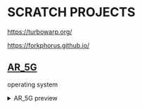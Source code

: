 # SCRATCH PROJECTS
https://turbowarp.org/

https://forkphorus.github.io/


## <a href="https://liutyiartur.github.io/scratch_projects/ar_5g/index.html" target="_blank">AR_5G</a>


operating system

<details>
  <summary>AR_5G preview</summary>
  
  <img src="https://raw.githubusercontent.com/liutyiartur/scratch_projects/refs/heads/main/ar_5g/prev.jpg" alt="prev">  
</details>


